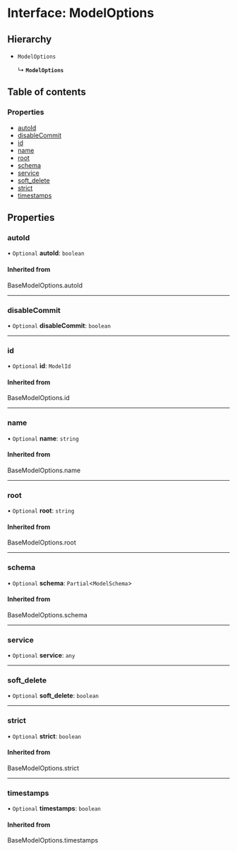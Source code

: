 # Interface: ModelOptions

## Hierarchy

- `ModelOptions`

  ↳ **`ModelOptions`**

## Table of contents

### Properties

- [autoId](ModelOptions.md#autoid)
- [disableCommit](ModelOptions.md#disablecommit)
- [id](ModelOptions.md#id)
- [name](ModelOptions.md#name)
- [root](ModelOptions.md#root)
- [schema](ModelOptions.md#schema)
- [service](ModelOptions.md#service)
- [soft\_delete](ModelOptions.md#soft_delete)
- [strict](ModelOptions.md#strict)
- [timestamps](ModelOptions.md#timestamps)

## Properties

### autoId

• `Optional` **autoId**: `boolean`

#### Inherited from

BaseModelOptions.autoId

___

### disableCommit

• `Optional` **disableCommit**: `boolean`

___

### id

• `Optional` **id**: `ModelId`

#### Inherited from

BaseModelOptions.id

___

### name

• `Optional` **name**: `string`

#### Inherited from

BaseModelOptions.name

___

### root

• `Optional` **root**: `string`

#### Inherited from

BaseModelOptions.root

___

### schema

• `Optional` **schema**: `Partial`<`ModelSchema`\>

#### Inherited from

BaseModelOptions.schema

___

### service

• `Optional` **service**: `any`

___

### soft\_delete

• `Optional` **soft\_delete**: `boolean`

___

### strict

• `Optional` **strict**: `boolean`

#### Inherited from

BaseModelOptions.strict

___

### timestamps

• `Optional` **timestamps**: `boolean`

#### Inherited from

BaseModelOptions.timestamps

